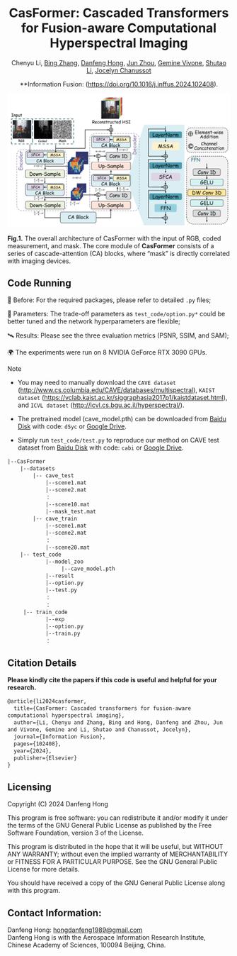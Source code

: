 <div align="center">
<h1>CasFormer: Cascaded Transformers for Fusion-aware Computational Hyperspectral Imaging</h1>
  
Chenyu Li, [Bing Zhang](https://scholar.google.com/citations?user=nHup8tQAAAAJ&hl=en), [Danfeng Hong](https://scholar.google.com/citations?hl=en&user=n7gL0_IAAAAJ&view_op=list_works&sortby=pubdate), [Jun Zhou](https://scholar.google.com.au/citations?user=6hOOxw0AAAAJ&hl=en), [Gemine Vivone](https://scholar.google.com/citations?user=sjb_uAMAAAAJ&hl=en), [Shutao Li](https://scholar.google.com/citations?user=PlBq8n8AAAAJ&hl=en), [Jocelyn Chanussot](https://scholar.google.com/citations?user=6owK2OQAAAAJ&hl=en)

**Information Fusion: (https://doi.org/10.1016/j.inffus.2024.102408).  
</div>

![alt text](./CasFormer.png)

**Fig.1.** The overall architecture of CasFormer with the input of RGB, coded measurement, and mask. The core module of **CasFormer** consists of a series of cascade-attention (CA) blocks, where “mask” is directly correlated with imaging devices.

## Code Running
 :anger: Before: For the required packages, please refer to detailed `.py` files;
 
 :rocket: Parameters: The trade-off parameters as `test_code/option.py*` could be better tuned and the network hyperparameters are flexible;
 
 :artificial_satellite: Results: Please see the three evaluation metrics (PSNR, SSIM, and SAM);
 
 :earth_africa: The experiments were run on 8 NVIDIA GeForce RTX 3090 GPUs.

> [!NOTE]
> - You may need to manually download the `CAVE dataset` (http://www.cs.columbia.edu/CAVE/databases/multispectral), `KAIST dataset` (https://vclab.kaist.ac.kr/siggraphasia2017p1/kaistdataset.html), and `ICVL dataset` (http://icvl.cs.bgu.ac.il/hyperspectral/).
> 
> - The pretrained model (cave_model.pth) can be downloaded from [Baidu Disk](https://pan.baidu.com/s/1G89QYQ__d7kaGXxQ2zeXoQ) with code: `d5yc` or [Google Drive](https://drive.google.com/drive/folders/14zpLtK_TGXhAcUPJVpzboHyR1AbbpcUp?usp=sharing).
>
> - Simply run `test_code/test.py` to reproduce our method on CAVE test dataset from [Baidu Disk](https://pan.baidu.com/s/1UzuW38BGscemZebOOUmERQ) with code: `cabi` or [Google Drive](https://drive.google.com/drive/folders/1vQaPOj3oYZCq6s09useXcYvofhI6YLOD?usp=sharing).

```shell
|--CasFormer
    |--datasets
    	|-- cave_test
            |--scene1.mat
            |--scene2.mat
            ：
            |--scene10.mat
            |--mask_test.mat  
    	|-- cave_train
            |--scene1.mat
            |--scene2.mat
            ：
            |--scene20.mat
    |-- test_code
            |--model_zoo
                 |--cave_model.pth
            |--result
            |--option.py
            |--test.py
            ：
            ：
     |-- train_code
            |--exp
            |--option.py
            |--train.py
            ：                 
```
 
## Citation Details

**Please kindly cite the papers if this code is useful and helpful for your research.**

```
@article{li2024casformer,
  title={CasFormer: Cascaded transformers for fusion-aware computational hyperspectral imaging},
  author={Li, Chenyu and Zhang, Bing and Hong, Danfeng and Zhou, Jun and Vivone, Gemine and Li, Shutao and Chanussot, Jocelyn},
  journal={Information Fusion},
  pages={102408},
  year={2024},
  publisher={Elsevier}
}
```

Licensing
---------

Copyright (C) 2024 Danfeng Hong

This program is free software: you can redistribute it and/or modify it under the terms of the GNU General Public License as published by the Free Software Foundation, version 3 of the License.

This program is distributed in the hope that it will be useful, but WITHOUT ANY WARRANTY; without even the implied warranty of MERCHANTABILITY or FITNESS FOR A PARTICULAR PURPOSE. See the GNU General Public License for more details.

You should have received a copy of the GNU General Public License along with this program.

Contact Information:
--------------------

Danfeng Hong: hongdanfeng1989@gmail.com<br>
Danfeng Hong is with the Aerospace Information Research Institute, Chinese Academy of Sciences, 100094 Beijing, China.
